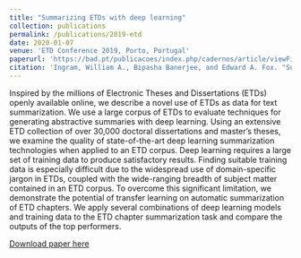```yaml
---
title: "Summarizing ETDs with deep learning"
collection: publications
permalink: /publications/2019-etd
date: 2020-01-07
venue: 'ETD Conference 2019, Porto, Portugal'
paperurl: 'https://bad.pt/publicacoes/index.php/cadernos/article/viewFile/2014/pdf'
citation: 'Ingram, William A., Bipasha Banerjee, and Edward A. Fox. "Summarizing ETDs with deep learning." Cadernos BAD 1 (2020): 46-52.'
---
```

Inspired by the millions of Electronic Theses and Dissertations (ETDs) openly available online, we describe a novel use of ETDs as data for text summarization. We use a large corpus of ETDs to evaluate techniques for generating abstractive summaries with deep learning. Using an extensive ETD collection of over 30,000 doctoral dissertations and master’s theses, we examine the quality of state-of-the-art deep learning summarization technologies when applied to an ETD corpus. Deep learning requires a large set of training data to produce satisfactory results. Finding suitable training data is especially difficult due to the widespread use of domain-specific jargon in ETDs, coupled with the wide-ranging breadth of subject matter contained in an ETD corpus. To overcome this significant limitation, we demonstrate the potential of transfer learning on automatic summarization of ETD chapters. We apply several combinations of deep learning models and training data to the ETD chapter summarization task and compare the outputs of the top performers.

[Download paper here](https://opening-etds.github.io/files/2014-5500-1-PB.pdf)

